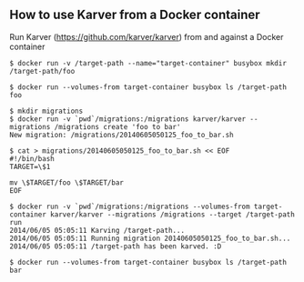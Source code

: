 How to use Karver from a Docker container
-----------------------------------------

Run Karver (https://github.com/karver/karver) from and against a Docker container

```
$ docker run -v /target-path --name="target-container" busybox mkdir /target-path/foo

$ docker run --volumes-from target-container busybox ls /target-path
foo

$ mkdir migrations
$ docker run -v `pwd`/migrations:/migrations karver/karver --migrations /migrations create 'foo to bar'
New migration: /migrations/20140605050125_foo_to_bar.sh

$ cat > migrations/20140605050125_foo_to_bar.sh << EOF
#!/bin/bash
TARGET=\$1

mv \$TARGET/foo \$TARGET/bar
EOF

$ docker run -v `pwd`/migrations:/migrations --volumes-from target-container karver/karver --migrations /migrations --target /target-path run
2014/06/05 05:05:11 Karving /target-path...
2014/06/05 05:05:11 Running migration 20140605050125_foo_to_bar.sh...
2014/06/05 05:05:11 /target-path has been karved. :D

$ docker run --volumes-from target-container busybox ls /target-path
bar
```
